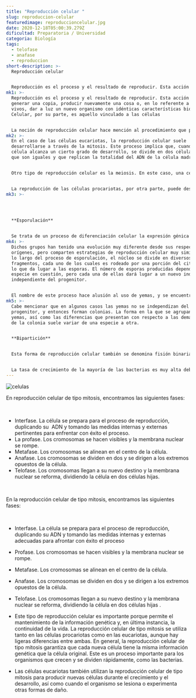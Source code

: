 ```yaml
---
title: "Reproducción celular "
slug: reproduccion-celular
featuredimage: reproduccioncelular.jpg
date: 2020-12-18T05:00:39.279Z
dificultad: Preparatoria / Universidad
categoria: Biología
tags:
  - telofase
  - anafase
  - reproduccion
short-description: >-
  Reproducción celular 


  Reproducción es el proceso y el resultado de reproducir. Esta acción permite generar una copia, producir nuevamente una cosa o, en lo referente a los seres vivos
mk1: >-
  Reproducción es el proceso y el resultado de reproducir. Esta acción permite
  generar una copia, producir nuevamente una cosa o, en lo referente a los seres
  vivos, dar a luz un nuevo organismo con idénticas características biológicas.
  Celular, por su parte, es aquello vinculado a las células


  La noción de reproducción celular hace mención al procedimiento que permite generar nuevas células a partir de una célula madre. Se trata de un proceso de división de las células, que posibilita el crecimiento de los organismos.
mk2: >-
  En el caso de las células eucariotas, la reproducción celular suele
  desarrollarse a través de la mitosis. Este proceso implica que, cuando una
  célula alcanza un cierto grado de desarrollo, se divide en dos células hijas
  que son iguales y que replican la totalidad del ADN de la célula madre.


  Otro tipo de reproducción celular es la meiosis. En este caso, una célula diploide desarrolla dos divisiones de manera sucesiva y, de este modo, generar cuatro células haploides. La meiosis, por lo tanto, implica dos divisiones citoplasmáticas y nucleares la meiosis I y la meiosis II que deriva en la producción de las células haploides.


  La reproducción de las células procariotas, por otra parte, puede desarrollarse de distintos modos, que se exponen a continuación
mk3: >-
  



  **Esporulación** 


  Se trata de un proceso de diferenciación celular la expresión génica de las células se ve alterada para adoptar las funciones y la morfología de un tipo celular determinado y distinto al del resto de los presentes en el organismo. Su objetivo es producir esporas, células reproductivas dispersivas de resistencia, y se aprecia en ciertas clases de bacterias, esporozoos como lo  es el Plasmodium, que causa la malaria y protozoos, así como en líquenes, hongos y amebas.
mk4: >-
  Dichos grupos han tenido una evolución muy diferente desde sus respectivos
  orígenes, pero comparten estrategias de reproducción celular muy similares. A
  lo largo del proceso de esporulación, el núcleo se divide en diversos
  fragmentos, cada uno de los cuales es rodeado por una porción del citoplasma,
  lo que da lugar a las esporas. El número de esporas producidas depende de la
  especie en cuestión, pero cada una de ellas dará lugar a un nuevo individuo,
  independiente del progenitor.


  El nombre de este proceso hace alusión al uso de yemas, y se encuentra a menudo en briozoos, esponjas y celentéreos. Todo comienza cuando en una o varias partes del organismo se genera una yema o envaginación que se desarrolla hasta que su base se constriñe y se separa del progenitor, para comenzar a vivir como un ser independiente. Las nuevas yemas pueden tener, a su vez, otras a las que se conocen como secundaria.
mk5: >-
  Cabe mencionar que en algunos casos las yemas no se independizan del
  progenitor, y entonces forman colonias. La forma en la que se agrupan las
  yemas, así como las diferencias que presentan con respecto a las demás dentro
  de la colonia suele variar de una especie a otra.


  **Bipartición**


  Esta forma de reproducción celular también se denomina fisión binaria y se aprecia en algas unicelulares, levaduras de fisión, bacterias, protozoos y arqueobacterias. En pocas palabras, consiste en que se divida el ADN y luego, el citoplasma (proceso que se conoce como citocinesis), lo cual deriva en la creación de dos células descendientes.


  La tasa de crecimiento de la mayoría de las bacterias es muy alta debido a que su reproducción es de este tipo; en condiciones muy favorables, una bacteria como la Escherichia coli (suele encontrarse en el intestino de los animales) puede reproducirse cada 20 minutos. Esto explica que muchas de ellas se vuelvan tan resistentes a los antibióticos y proliferen en diversos entornos.
---
```



![celulas](/assets/celulaa.jpg "celulas")



En reproducción celular de tipo mitosis, encontramos las siguientes fases:

<BR/>

* Interfase. La célula se prepara para el proceso de reproducción, duplicando su [](https://concepto.de/adn/) ADN y tomando las medidas internas y externas pertinentes para enfrentar con éxito el proceso.
* La profase. Los cromosomas se hacen visibles y la membrana nuclear se rompe.
* Metafase. Los cromosomas se alinean en el centro de la célula.
* Anafase. Los cromosomas se dividen en dos y se dirigen a los extremos opuestos de la célula.
* Telofase. Los cromosomas llegan a su nuevo destino y la membrana nuclear se reforma, dividiendo la célula en dos células hijas.



<BR/>

 En la reproducción celular de tipo mitosis, encontramos las siguientes fases:

<BR/>

* Interfase. La célula se prepara para el proceso de reproducción, duplicando su ADN y tomando las medidas internas y externas adecuadas para afrontar con éxito el proceso
* Profase. Los cromosomas se hacen visibles y la membrana nuclear se rompe.
* Metafase. Los cromosomas se alinean en el centro de la célula.
* Anafase. Los cromosomas se dividen en dos y se dirigen a los extremos opuestos de la célula.
* Telofase. Los cromosomas llegan a su nuevo destino y la membrana nuclear se reforma, dividiendo la célula en dos células hijas .



* Este tipo de reproducción celular es importante porque permite el mantenimiento de la información genética y, en última instancia, la continuidad de la vida. La reproducción celular de tipo mitosis se utiliza tanto en las células procariotas como en las eucariotas, aunque hay ligeras diferencias entre ambas. En general, la reproducción celular de tipo mitosis garantiza que cada nueva célula tiene la misma información genética que la célula original. Este es un proceso importante para los organismos que crecen y se dividen rápidamente, como las bacterias.



* Las células eucariotas también utilizan la reproducción celular de tipo mitosis para producir nuevas células durante el crecimiento y el desarrollo, así como cuando el organismo se lesiona o experimenta otras formas de daño.